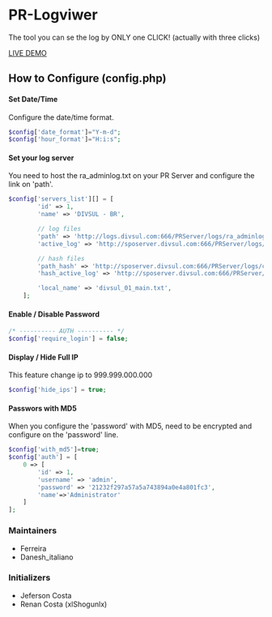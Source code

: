 # PR-Logviwer
The tool you can se the log by ONLY one CLICK! (actually with three clicks)

[LIVE DEMO](http://45.77.193.220:8080)

## How to Configure (config.php)

#### Set Date/Time
Configure the date/time format.
```php
$config['date_format']="Y-m-d";
$config['hour_format']="H:i:s";
```

#### Set your log server
You need to host the ra_adminlog.txt on your PR Server and configure the link on 'path'.
```php
$config['servers_list'][] = [
        'id' => 1,
        'name' => 'DIVSUL - BR',

        // log files
        'path' => 'http://logs.divsul.com:666/PRServer/logs/ra_adminlog_main.txt', // for complete log, after restart
        'active_log' => 'http://sposerver.divsul.com:666/PRServer/logs/ra_adminlog.txt', // for active log, before restart

        // hash files
        'path_hash' => 'http://sposerver.divsul.com:666/PRServer/logs/cdhash_main.txt', // for complete log, after restart
        'hash_active_log' => 'http://sposerver.divsul.com:666/PRServer/logs/cdhash.txt', // for active log, before restart

        'local_name' => 'divsul_01_main.txt',
    ];
```

#### Enable / Disable Password
```php
/* ---------- AUTH ---------- */
$config['require_login'] = false;
```
#### Display / Hide Full IP
This feature change ip to 999.999.000.000
```php
$config['hide_ips'] = true;
```


#### Passwors with MD5
When you configure the 'password' with MD5, need to be encrypted and configure on the 'password' line.
```php
$config['with_md5']=true;
$config['auth'] = [
    0 => [
        'id' => 1,
        'username' => 'admin',
        'password' => '21232f297a57a5a743894a0e4a801fc3',
        'name'=>'Administrator'
    ]
];
```


### Maintainers
- Ferreira
- Danesh_italiano

### Initializers
- Jeferson Costa
- Renan Costa (xlShogunlx)
